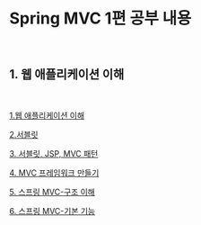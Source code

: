 # Spring MVC 1편 공부 내용

<br/>

## 1. 웹 애플리케이션 이해

<br/>

[1.웹 애플리케이션 이해](./1.웹애플리케이션이해/summary.md)

[2.서블릿](./2.서블릿/servlet/docs/summary.md)

[3. 서블릿, JSP, MVC 패턴](./3.서블릿,JSP,MVC패턴/servlet/docs/summary.md)

[4. MVC 프레임워크 만들기](./4.MVC프레임워크만들기)

[5. 스프링 MVC-구조 이해](./5.스프링MVC-구조이해/servlet/docs/summary.md)

[6. 스프링 MVC-기본 기능](./6.스프링MVC-기본기능/springmvc/docs/summary.md)

<br/>